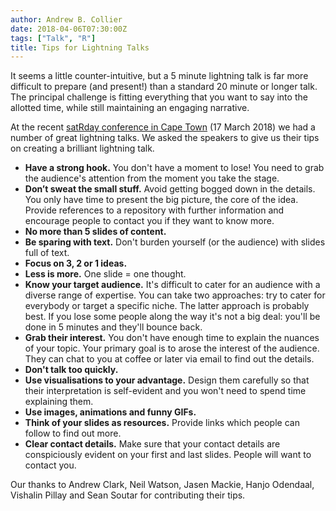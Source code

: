 ```yaml
---
author: Andrew B. Collier
date: 2018-04-06T07:30:00Z
tags: ["Talk", "R"]
title: Tips for Lightning Talks
---
```


It seems a little counter-intuitive, but a 5 minute lightning talk is far more difficult to prepare (and present!) than a standard 20 minute or longer talk. The principal challenge is fitting everything that you want to say into the allotted time, while still maintaining an engaging narrative.

At the recent [satRday conference in Cape Town](http://capetown2018.satrdays.org/) (17 March 2018) we had a number of great lightning talks.  We asked the speakers to give us their tips on creating a brilliant lightning talk.

<!--more-->

- **Have a strong hook.** You don't have a moment to lose! You need to grab the audience's attention from the moment you take the stage.
- **Don’t sweat the small stuff.** Avoid getting bogged down in the details. You only have time to present the big picture, the core of the idea. Provide references to a repository with further information and encourage people to contact you if they want to know more.
- **No more than 5 slides of content.**
- **Be sparing with text.** Don't burden yourself (or the audience) with slides full of text.
- **Focus on 3, 2 or 1 ideas.**
- **Less is more.** One slide = one thought.
- **Know your target audience.** It's difficult to cater for an audience with a diverse range of expertise. You can take two approaches: try to cater for everybody or target a specific niche. The latter approach is probably best. If you lose some people along the way it's not a big deal: you'll be done in 5 minutes and they'll bounce back.
- **Grab their interest.** You don't have enough time to explain the nuances of your topic. Your primary goal is to arose the interest of the audience. They can chat to you at coffee or later via email to find out the details.
- **Don't talk too quickly.**
- **Use visualisations to your advantage.** Design them carefully so that their interpretation is self-evident and you won't need to spend time explaining them.
- **Use images, animations and funny GIFs.**
- **Think of your slides as resources.** Provide links which people can follow to find out more.
- **Clear contact details.** Make sure that your contact details are conspiciously evident on your first and last slides. People will want to contact you.

Our thanks to Andrew Clark, Neil Watson, Jasen Mackie, Hanjo Odendaal, Vishalin Pillay and Sean Soutar for contributing their tips.